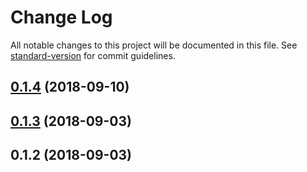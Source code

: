 # Change Log

All notable changes to this project will be documented in this file. See [standard-version](https://github.com/conventional-changelog/standard-version) for commit guidelines.

<a name="0.1.4"></a>
## [0.1.4](https://github.com/dashuser33/darkcoin-client/compare/v0.1.3...v0.1.4) (2018-09-10)



<a name="0.1.3"></a>
## [0.1.3](https://github.com/dashuser33/darkcoin-client/compare/v0.1.2...v0.1.3) (2018-09-03)



<a name="0.1.2"></a>
## 0.1.2 (2018-09-03)
